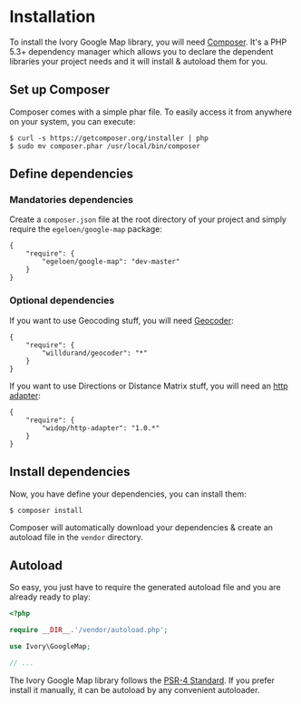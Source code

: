 # Installation

To install the Ivory Google Map library, you will need [Composer](http://getcomposer.org). It's a PHP 5.3+ dependency
manager which allows you to declare the dependent libraries your project needs and it will install & autoload them for
you.

## Set up Composer

Composer comes with a simple phar file. To easily access it from anywhere on your system, you can execute:

```
$ curl -s https://getcomposer.org/installer | php
$ sudo mv composer.phar /usr/local/bin/composer
```

## Define dependencies

### Mandatories dependencies

Create a ``composer.json`` file at the root directory of your project and simply require the
``egeloen/google-map`` package:

```
{
    "require": {
        "egeloen/google-map": "dev-master"
    }
}
```

### Optional dependencies

If you want to use Geocoding stuff, you will need [Geocoder](http://github.com/willdurand/Geocoder):

```
{
    "require": {
        "willdurand/geocoder": "*"
    }
}
```

If you want to use Directions or Distance Matrix stuff, you will need an
[http adapter](http://github.com/widop/http-adapter):

```
{
    "require": {
        "widop/http-adapter": "1.0.*"
    }
}
```

## Install dependencies

Now, you have define your dependencies, you can install them:

```
$ composer install
```

Composer will automatically download your dependencies & create an autoload file in the ``vendor`` directory.

## Autoload

So easy, you just have to require the generated autoload file and you are already ready to play:

``` php
<?php

require __DIR__.'/vendor/autoload.php';

use Ivory\GoogleMap;

// ...
```

The Ivory Google Map library follows the [PSR-4 Standard](http://www.php-fig.org/psr/psr-4/). If you prefer install it
manually, it can be autoload by any convenient autoloader.
